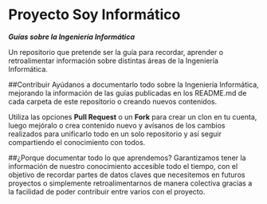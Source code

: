 # Proyecto Soy Informático
***Guías sobre la Ingeniería Informática***

Un repositorio que pretende ser la guía para recordar, aprender o retroalimentar información sobre distintas áreas de la Ingeniería Informática.

##Contribuir
Ayúdanos a documentarlo todo sobre la Ingeniería Informática, mejorando la información de las guías publicadas en los README.md de cada carpeta de este repositorio o creando nuevos contenidos.

Utiliza las opciones **Pull Request** o un **Fork** para crear un clon en tu cuenta, luego mejóralo o crea contenido nuevo y avísanos de los cambios realizados para unificarlo todo en un solo repositorio y así seguir compartiendo el conocimiento con todos.

##¿Porque documentar todo lo que aprendemos?
Garantizamos tener la información de nuestro conocimiento accesible todo el tiempo, con el objetivo de recordar partes de datos claves que necesitemos en futuros proyectos o simplemente retroalimentarnos de manera colectiva gracias a la facilidad de poder contribuir entre varios con el proyecto.

